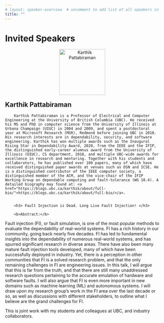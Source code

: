 ```yaml
---
# layout: speaker-overview  # uncomment to add list of all speakers in the end.
title: ""
---
```


# Invited Speakers

<div class="container">
<div class="row justify-content-start p-3">
    <div class="col-sm-2" style="text-align: center; margin-bottom: 1.3em;">
        <a href="/2023/speakers/karthikpattabiraman/">
            <div class="speakers-hover"></div>
            <img src="/2023/assets/img/people/karthikpattabiraman.jpg" alt="Karthik Pattabiraman" title="Karthik Pattabiraman" width="150"/>
        </a>
    </div>
<!--
     <div class="col-sm-10">
        <p><b>Name:</b> Karthik Pattabiraman <br/>
        <b>Affiliation:</b> University of British Columbia, Germany <br/>
        <b>Invited talk:</b> <a href="/2023/speakers/karthikpattabiraman/">Fault Injection is Dead. Long Live Fault Injection!</a> <br/>
        </p>
    </div>
 -->
      <div class="col-sm-10">
        <h2 style="margin-top: 0px;"> Karthik Pattabiraman </h2>

        Karthik Pattabiraman is a Professor of Electrical and Computer Engineering at the University of British Columbia (UBC). He received his MS and PhD in computer science from the University of Illinois at Urbana Champaign (UIUC) in 2004 and 2009, and spent a postdoctoral year at Microsoft Research (MSR), Redmond before joining UBC in 2010. His research interests are in dependability, security, and software engineering. Karthik has won multiple awards such as the Inaugural Rising Star in Dependability Award, 2020, from the IEEE and the IFIP, the distinguished early-career alumnus award from the University of Illinois (UIUC), CS department, 2018, and multiple UBC-wide awards for excellence in research and mentoring. Together with his students and collaborators, he has published over 100 papers, many of which have received distinguished paper awards at venues such as DSN and ICSE. He is a distinguished contributor of the IEEE computer society, a distinguished member of the ACM, and the vice-chair of the IFIP Working Group on dependable computing and fault-tolerance (WG 10.4). A detailed biography may found at: <a href="https://blogs.ubc.ca/karthik/about/full-bio/">https://blogs.ubc.ca/karthik/about/full-bio/</a>.


        <h3> Fault Injection is Dead. Long Live Fault Injection! </h3>

        <b>Abstract:</b>
Fault injection (FI), or fault simulation, is one of the most popular methods to evaluate the dependability of real-world systems. FI has a rich history in our community, going back nearly five decades. FI has led to fundamental insights into the dependability of numerous real-world systems, and has spurred significant research in diverse areas. There have also been many mature fault injection tools developed, many of which have been successfully deployed in industry. Yet, there is a perception in other communities that FI is a solved research problem, and that the only remaining challenges in FI are engineering issues. In this talk, I will argue that this is far from the truth, and that there are still many unaddressed research questions pertaining to the accurate emulation of hardware and software faults. I will also argue that FI is even more important in new domains such as machine learning (ML) and autonomous systems. I will draw upon my research group’s work in the FI area over the last decade or so, as well as discussions with different stakeholders, to outline what I believe are the grand challenges for FI.

This is joint work with my students and colleagues at UBC, and industry collaborators.
      </div>
</div>
</div>

<!-- # All Speakers -->
